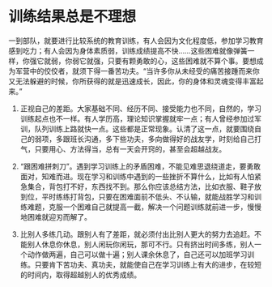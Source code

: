 # 训练结果总是不理想

一到部队，就要进行比较系统的教育训练，有人会因为文化程度低，参加学习教育感到吃力；有人会因为身体素质弱，训练成绩提高不快……这些困难就像弹簧一样，你强它就弱，你弱它就强，只要有颗勇敢的心，这些困难就不算个事。要想成为军营中的佼佼者，就须下得一番苦功夫。“当许多你从未经受的痛苦接踵而来你又无法躲避的时候，你所获得的就是迅速成长，因此，你的身体和灵魂变得丰富起来。”  

1. 正视自己的差距。大家基础不同、经历不同、接受能力也不同，自然的，学习训练起点也不一样。有人学历高，理论知识掌握就牢一点；有人曾经参加过军训，队列训练上路就快一点。这些都是正常现象。认清了这一点，就要围绕自己的弱项，多跟班长沟通，多下些功夫，多向做得好的战友学，时刻给自己打气，只要用心、方法得当，总有一天会开窍的，甚至会超越战友。  

2. “跟困难拼刺刀”。遇到学习训练上的矛盾困难，不能见难思退绕道走，要勇敢面对，知难而进。现在学习和训练中遇到的一些挫折不算什么，比如有人怕紧急集合，背包打不好，东西找不到。那么你应该总结方法，比如衣服、鞋子放到位，平时练练打背包，只要在困难面前不低头、不认输，就能战胜学习和训练难题，克服一个困难自己就提高一截，解决一个问题训练就前进一步，慢慢地困难就迎刃而解了。  

3. 比别人多练几动。跟别人有了差距，就必须付出比别人更大的努力去追赶。不能别人休息你休息，别人闲玩你闲玩，那可不行。只有挤出时间多练，别人一个动作做两遍，自己可以做十遍；别人课余休息了，自己还可以加班学习训练。只要肯下苦功夫、真功夫，就能使自己在学习训练上有大的进步，在较短的时间内，取得超越别人的优秀成绩。
